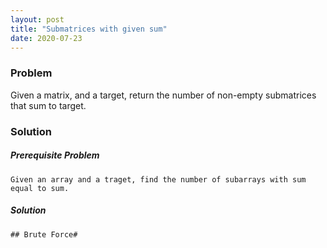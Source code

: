 ```yaml
---
layout: post
title: "Submatrices with given sum"
date: 2020-07-23
---
```


### Problem
Given a matrix, and a target, return the number of non-empty submatrices that sum to target.


### Solution

##### Prerequisite Problem
    Given an array and a traget, find the number of subarrays with sum equal to sum.

##### Solution
    ## Brute Force#

